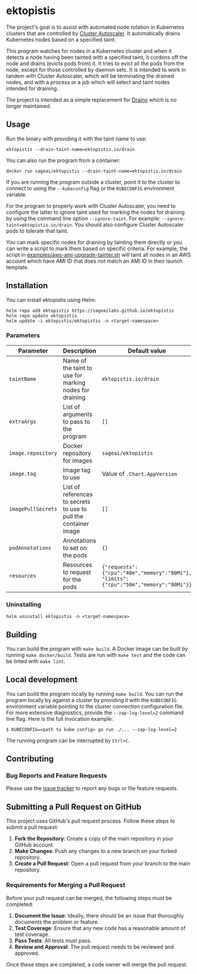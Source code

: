 # ektopistis

The project's goal is to assist with automated node rotation in Kubernetes
clusters that are controlled by
[Cluster Autoscaler](https://github.com/kubernetes/autoscaler/tree/master/cluster-autoscaler).
It automatically drains Kubernetes nodes based on a specified taint.

This program watches for nodes in a Kubernetes cluster and when it detects a
node having been tainted with a specified taint, it cordons off the node and
drains (evicts pods from) it.  It tries to evict all the pods from the
node, except for those controlled by daemon sets.   It is intended to work in
tandem with Cluster Autoscaler, which will be terminating the drained nodes, and
with a process or a job which will select and taint nodes intended for draining.

The project is intended as a simple replacement for
[Draino](https://github.com/planetlabs/draino) which is no longer maintained.

## Usage

Run the binary with providing it with the taint name to use:
```
ektopistis --drain-taint-name=ektopistis.io/drain
```
You can also run the program from a container:
```
docker run sageai/ektopistis --drain-taint-name=ektopistis.io/drain
```
If you are running the program outside a cluster, point it to the cluster to
connect to using the `--kubeconfig` flag or the `KUBECONFIG` environment
variable.

For the program to properly work with Cluster Autoscaler, you need to configure
the latter to ignore taint used for marking the nodes for draining by using the
command line option `--ignore-taint`.  For example:
`--ignore-taint=ektopistis.io/drain`.  You should also configure Cluster
Autoscaler pods to tolerate that taint.

You can mark specific nodes for draining by tainting them directly or you can
write a script to mark them based on specific criteria.  For example, the script
in [examples/aws-ami-upgrade-tainter.sh](examples/aws-ami-upgrade-tainter.sh)
will taint all nodes in an AWS account which have AMI ID that does not match an
AMI ID in their launch template.

## Installation

You can install ektopistis using Helm:

```
helm repo add ektopistis https://sageailabs.github.io/ektopistis
helm repo update ektopistis
helm update -i ektopistis/ektopistis -n <target-namespace>
```

### Parameters

| Parameter | Description | Default value |
|-----------|-------------|---------------|
| `taintName` | Name of the taint to use for marking nodes for draining   | `ektopistis.io/drain` |
| `extraArgs` | List of arguments to pass to the program | `[]` |
| `image.repository` | Docker repository for images | `sageai/ektopistis` |
| `image.tag` | Image tag to use | Value of `.Chart.AppVersion` |
| `imagePullSecrets` | List of references to secrets to use to pull the container image | `[]` |
| `podAnnotations` | Annotations to set on the pods | `{}` |
| `resources` | Resources to request for the pods | `{"requests":{"cpu":"40m","memory":"80Mi"}, "limits":{"cpu":"50m","memory":"80Mi"}}` |

### Uninstalling

```
helm uninstall ektopistis -n <target-namespace>
```

## Building

You can build the program with `make build`.  A Docker image can be built
by running `make docker/build`.  Tests are run with `make test` and the code can be
linted with `make lint`.

## Local development

You can build the program locally by running `make build`.
You can run the program locally by against a cluster by providing it with the
`KUBECONFIG` environment variable pointing to the cluster connection
configuration file.  For more extensive diagnostics, provide the
`--zap-log-level=2` command line flag. Here is the full invocation example:
```
$ KUBECONFIG=<path to kube config> go run ./... --zap-log-level=2
```
The running program can be interrupted by `Ctrl+C`.

## Contributing

### Bug Reports and Feature Requests

Please use the [issue tracker](https://github.com/sageailabs/ektopistis/issues)
to report any bugs or file feature requests.

## Submitting a Pull Request on GitHub

This project uses GitHub's pull request process. Follow these steps to submit a
pull request:

1. **Fork the Repository**: Create a copy of the main repository in your GitHub
   account.
1. **Make Changes**: Push any changes to a new branch on your forked repository.
1. **Create a Pull Request**: Open a pull request from your branch to the main
   repository.

### Requirements for Merging a Pull Request

Before your pull request can be merged, the following steps must be completed:

1. **Document the Issue**: Ideally, there should be an issue that thoroughly
   documents the problem or feature.
1. **Test Coverage**: Ensure that any new code has a reasonable amount of test
   coverage.
1. **Pass Tests**: All tests must pass.
1. **Review and Approval**: The pull request needs to be reviewed and approved.

Once these steps are completed, a code owner will merge the pull request.
